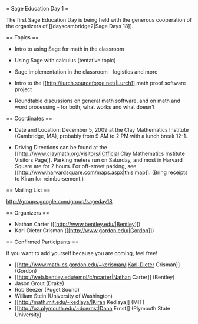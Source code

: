 = Sage Education Day 1 =

 The first Sage Education Day is being held with the generous cooperation of the organizers of [[dayscambridge2|Sage Days 18]].

== Topics ==
  
 * Intro to using Sage for math in the classroom

 * Using Sage with calculus (tentative topic)

 * Sage implementation in the classroom - logistics and more

 * Intro to the [[http://lurch.sourceforge.net/|Lurch]] math proof software project

 * Roundtable discussions on general math software, and on math and word processing - for both, what works and what doesn't

== Coordinates ==
  
 * Date and Location: December 5, 2009 at the Clay Mathematics Institute (Cambridge, MA), probably from 9 AM to 2 PM with a lunch break 12-1.

 * Driving Directions can be found at the [[http://www.claymath.org/visitors/|Official Clay Mathematics Institute Visitors Page]]. Parking meters run on Saturday, and most in Harvard Square are for 2 hours. For off-street parking, see [[http://www.harvardsquare.com/maps.aspx|this map]]. (Bring receipts to Kiran for reimbursement.)

== Mailing List ==

 http://groups.google.com/group/sageday18

== Organizers ==
 * Nathan Carter ([[http://www.bentley.edu/|Bentley]])
 * Karl-Dieter Crisman ([[http://www.gordon.edu/|Gordon]])

== Confirmed Participants ==

 If you want to add yourself because you are coming, feel free!

 * [[http://www.math-cs.gordon.edu/~kcrisman/|Karl-Dieter Crisman]] (Gordon)
 * [[http://web.bentley.edu/empl/c/ncarter|Nathan Carter]] (Bentley)
 * Jason Grout (Drake)
 * Rob Beezer (Puget Sound)
 * William Stein (University of Washington)
 * [[http://math.mit.edu/~kedlaya/|Kiran Kedlaya]] (MIT)
 * [[http://oz.plymouth.edu/~dcernst|Dana Ernst]] (Plymouth State University)
